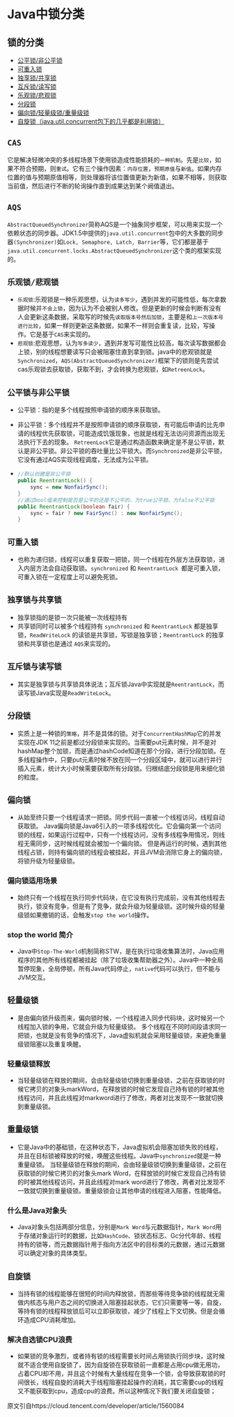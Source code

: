 # Java中锁分类

## **锁的分类**

- [公平锁/非公平锁](#a)
- [可重入锁](#b)
- [独享锁/共享锁](#c)
- [互斥锁/读写锁](#d)
- [乐观锁/悲观锁](#e)
- [分段锁](#f)
- [偏向锁/轻量级锁/重量级锁](#g)
- [自旋锁（java.util.concurrent包下的几乎都是利用锁）](#h)

## `CAS`

它是解决轻微冲突的多线程场景下使用锁造成性能损耗的`一种机制`。先是`比较`，如果不符合预期，则`重试`。它有三个操作因素：`内存位置`，`预期原值`与`新值`。如果内存位置的值与预期原值相等，则处理器将该位置值更新为新值，如果不相等，则获取当前值，然后进行不断的轮询操作直到成果达到某个阙值退出。

## `AQS `

`AbstractQueuedSynchronizer`简称AQS是一个抽象同步框架，可以用来实现一个依赖状态的同步器。JDK1.5中提供的`java.util.concurrent`包中的大多数的同步器`(Synchronizer)`如`Lock, Semaphore, Latch, Barrier`等，它们都是基于`java.util.concurrent.locks.AbstractQueuedSynchronizer`这个类的框架实现的。

## <a name="e">`乐观锁/悲观锁`</a>

- `乐观锁`:乐观锁是一种乐观思想，认为`读多写少`，遇到并发的可能性低，每次拿数据时候并`不会上锁`，因为认为不会被别人修改。但是更新的时候会判断有没有人会更新这条数据，采取写的时候先`读取版本号然后加锁`，主要是和`上一次版本号进行比较`，如果一样则更新这条数据，如果不一样则会重复读，比较，写操作。它是基于`CAS`来实现的。
- `悲观锁`:悲观思想，认为`写多读少`，遇到并发写可能性比较高，每次读写数据都会上锁，别的线程想要读写只会被阻塞住直到拿到锁。java中的悲观锁就是`Synchronized`，`AQS(AbstractQueuedSynchronizer)`框架下的锁则是先尝试cas乐观锁去获取锁，获取不到，才会转换为悲观锁，如`RetreenLock`。

## <a name="a">`公平锁与非公平锁`</a>

- 公平锁：指的是多个线程按照申请锁的顺序来获取锁。

- 非公平锁：多个线程并不是按照申请锁的顺序获取锁，有可能后申请的比先申请的线程优先获取锁，可能造成饥饿现象，也就是线程无法访问资源而出现无法执行下去的现象。 `RetreenLock`它是通过构造函数来确定是不是公平锁，默认是非公平锁。非公平锁的吞吐量比公平锁大。而`Synchronized`是非公平锁，它没有通过AQS实现线程调度，无法成为公平锁。 

- ```java
  //默认创建是非公平锁
  public ReentrantLock() {   
      sync = new NonfairSync(); 
  } 
  //通过bool值来控制是否是公平的还是不公平的，为true公平锁，为false不公平锁 
  public ReentrantLock(boolean fair) {   
      sync = fair ? new FairSync() : new NonfairSync(); 
  }
  ```

## <a name="b">`可重入锁`</a>

- 也称为递归锁，线程可以重复获取一把锁，同一个线程在外层方法获取锁，进入内层方法会自动获取锁。`synchronized` 和 `ReentrantLock `都是可重入锁，可重入锁在一定程度上可以避免死锁。

## <a name="c">`独享锁与共享锁`</a>

- 独享锁指的是锁一次只能被一次线程持有
- 共享锁同时可以被多个线程持有 `synchronized` 和 `ReentrantLock` 都是独享锁，`ReadWriteLock` 的读锁是共享锁，写锁是独享锁；`ReentrantLock` 的独享锁和共享锁也是通过 `AQS`来实现的。

## <a name="d">`互斥锁与读写锁`</a>

- 其实是独享锁与共享锁具体说法；互斥锁Java中实现就是`ReentrantLock`，而读写锁Java实现是`ReadWriteLock`。

## <a name="f">`分段锁`</a>

- 实质上是一种锁的`策略`，并不是具体的锁。对于`ConcurrentHashMap`它的并发实现在JDK 11之前是都过分段锁来实现的。当需要put元素时候，并不是对hashMap整个加锁，而是通过hashCode知道在那个分段，进行分段加锁。在多线程操作中，只要put元素时候不放在同一个分段区域中，就可以进行并行插入元素，统计大小时候需要获取所有分段锁。归根结底分段锁是用来细化锁的粒度。

## `偏向锁`

- 从始至终只要一个线程请求一把锁。同步代码一直被一个线程访问，线程自动获取锁。 Java偏向锁是Java6引入的一项多线程优化。它会偏向第一个访问锁的线程，如果运行过程中，只有一个线程访问，没有多线程争用情况，则线程无需同步，这时候线程就会被加一个偏向锁。 但是再运行的时候，遇到其他线程占锁，则持有偏向锁的线程会被挂起，并且JVM会消除它身上的偏向锁，将锁升级为轻量级锁。

### 偏向锁适用场景

- 始终只有一个线程在执行同步代码块，在它没有执行完成前，没有其他线程去执行，锁没有竞争，但是有了竞争，就会升级为轻量级锁。这时候升级的轻量级锁如果撤销的话，会触发`stop the world`操作。

### stop the world 简介

- Java中`Stop-The-World`机制简称STW，是在执行垃圾收集算法时，Java应用程序的其他所有线程都被挂起（除了垃圾收集帮助器之外）。Java中一种全局暂停现象，全局停顿，所有Java代码停止，`native`代码可以执行，但不能与JVM交互。

## <a name="g">`轻量级锁`</a>

- 是由偏向锁升级而来，偏向锁时候，一个线程进入同步代码块，这时候另一个线程加入锁的争用，它就会升级为轻量级锁。 多个线程在不同时间段请求同一把锁，也就是没有竞争的情况下，Java虚拟机就会采用轻量级锁，来避免重量级锁阻塞以及重复唤醒。

### 轻量级锁释放

- 当轻量级锁在释放的期间，会由轻量级锁切换到重量级锁，之前在获取锁的时候它拷贝的对象头markWord，在释放锁的时候它发现自己持有锁的时被其他线程访问，并且此线程对markword进行了修改，两者对比发现不一致就切换到重量级锁。

## `重量级锁`

- 它是Java中的基础锁，在这种状态下，Java虚拟机会阻塞加锁失败的线程，并且在目标锁被释放的时候，唤醒这些线程。Java中`synchronized`就是一种重量级锁。 当轻量级锁在释放的期间，会由轻量级锁切换到重量级锁，之前在获取锁的时候它拷贝的对象头mark Word，在释放锁的时候它发现自己持有锁的时被其他线程访问，并且此线程对mark word进行了修改，两者对比发现不一致就切换到重量级锁。重量级锁会让其他申请的线程进入阻塞，性能降低。

### 什么是Java对象头

- Java对象头包括两部分信息，分别是`Mark Word`与元数据指针，`Mark Word`用于存储对象运行时的数据，比如`HashCode`、锁状态标志、Gc分代年龄、线程持有的锁等，而元数据指针用于指向方法区中的目标类的元数据，通过元数据可以确定对象的具体类型。

## <a name="h">`自旋锁`</a>

- 当持有锁的线程能够在很短的时间内释放锁，而那些等待竞争锁的线程就无需做内核态与用户态之间的切换进入阻塞挂起状态，它们只需要等一等，自旋，等持有锁的线程释放锁后可以立即获取锁，减少了线程上下文切换。但是会循环造成CPU消耗增加。

### 解决自选锁CPU浪费

- 如果锁的竞争激烈，或者持有锁的线程需要长时间占用锁执行同步块，这时候就不适合使用自旋锁了，因为自旋锁在获取锁前一直都是占用cpu做无用功，占着CPU却不用，并且这个时候有大量线程在竞争一个锁，会导致获取锁的时间很长，线程自旋的消耗大于线程阻塞挂起操作的消耗，其它需要cup的线程又不能获取到cpu，造成cpu的浪费。所以这种情况下我们要关闭自旋锁；

原文引自https://cloud.tencent.com/developer/article/1560084